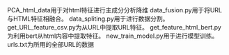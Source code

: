 PCA_html_data用于对html特征进行主成分分析降维
data_fusion.py用于将URL与HTML特征相融合。
data_spliting.py用于进行数据分割。
get_URL_feature_csv.py为从URL中提取URL特征。
get_feature_html_bert.py为利用bert从html内容中提取特征。
new_train_model.py用于进行模型训练。
urls.txt为所用的全部URL的数据
